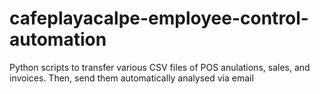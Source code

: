 # cafeplayacalpe-employee-control-automation
Python scripts to transfer various CSV files of POS anulations, sales, and invoices. Then, send them automatically analysed via email
